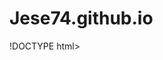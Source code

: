 # Jese74.github.io
!DOCTYPE html>
<html>
<head>
    <title>Jese74.github.io</title>
</head>
<body>
    <script>
        document.write("Hola Mundo");
    </script>
</body>
</html>
